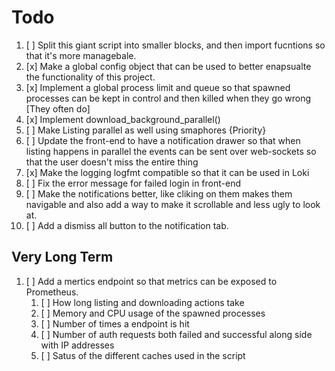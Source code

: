 # Todo

1. [ ] Split this giant script into smaller blocks, and then import fucntions so that it's more managebale.
1. [x] Make a global config object that can be used to better enapsualte the functionality of this project.
1. [x] Implement a global process limit and queue so that spawned processes can be kept in control and then killed when they go wrong [They often do]
1. [x] Implement download_background_parallel()
1. [ ] Make Listing parallel as well using smaphores {Priority}
1. [ ] Update the front-end to have a notification drawer so that when listing happens in parallel the events can be sent over web-sockets so that the user doesn't miss the entire thing
1. [x] Make the logging logfmt compatible so that it can be used in Loki
1. [ ] Fix the error message for failed login in front-end
1. [ ] Make the notifications better, like cliking on them makes them navigable and also add a way to make it scrollable and less ugly to look at.
1. [ ] Add a dismiss all button to the notification tab.

## Very Long Term

1. [ ] Add a mertics endpoint so that metrics can be exposed to Prometheus.
   1. [ ] How long listing and downloading actions take
   1. [ ] Memory and CPU usage of the spawned processes
   1. [ ] Number of times a endpoint is hit
   1. [ ] Number of auth requests both failed and successful along side with IP addresses
   1. [ ] Satus of the different caches used in the script

